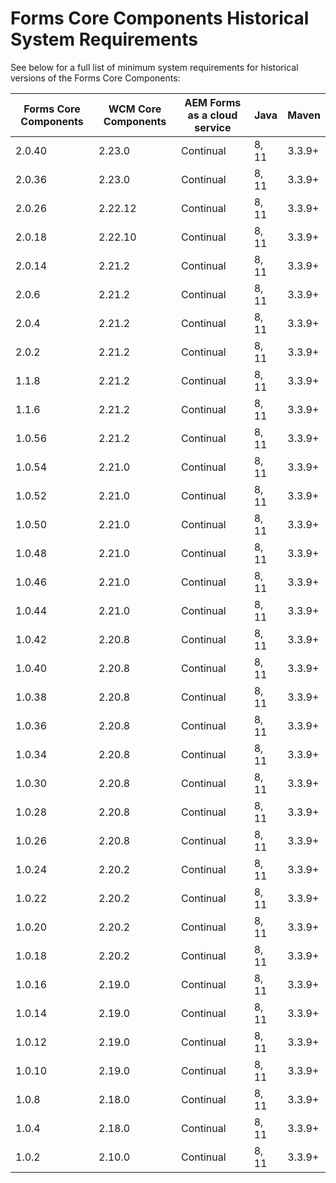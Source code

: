 # Forms Core Components Historical System Requirements

See below for a full list of minimum system requirements for historical versions of the Forms Core Components:

| Forms Core Components | WCM Core Components | AEM Forms as a cloud service | Java  | Maven  |  
|-----------------------|---------------------| ---------------------------- | ----- | ------ |
| 2.0.40                | 2.23.0              | Continual                    | 8, 11 | 3.3.9+ |
| 2.0.36                | 2.23.0              | Continual                    | 8, 11 | 3.3.9+ |
| 2.0.26                | 2.22.12             | Continual                    | 8, 11 | 3.3.9+ |
| 2.0.18                | 2.22.10             | Continual                    | 8, 11 | 3.3.9+ |
| 2.0.14                | 2.21.2              | Continual                    | 8, 11 | 3.3.9+ |
| 2.0.6                 | 2.21.2              | Continual                    | 8, 11 | 3.3.9+ |                      |                     |                              |       |        |
| 2.0.4                 | 2.21.2              | Continual                    | 8, 11 | 3.3.9+ |
| 2.0.2                 | 2.21.2              | Continual                    | 8, 11 | 3.3.9+ |
| 1.1.8                 | 2.21.2              | Continual                    | 8, 11 | 3.3.9+ |
| 1.1.6                 | 2.21.2              | Continual                    | 8, 11 | 3.3.9+ |
| 1.0.56                | 2.21.2              | Continual                    | 8, 11 | 3.3.9+ |
| 1.0.54                | 2.21.0              | Continual                    | 8, 11 | 3.3.9+ |
| 1.0.52                | 2.21.0              | Continual                    | 8, 11 | 3.3.9+ |
| 1.0.50                | 2.21.0              | Continual                    | 8, 11 | 3.3.9+ |
| 1.0.48                | 2.21.0              | Continual                    | 8, 11 | 3.3.9+ |
| 1.0.46                | 2.21.0              | Continual                    | 8, 11 | 3.3.9+ |
| 1.0.44                | 2.21.0              | Continual                    | 8, 11 | 3.3.9+ |
| 1.0.42                | 2.20.8              | Continual                    | 8, 11 | 3.3.9+ |
| 1.0.40                | 2.20.8              | Continual                    | 8, 11 | 3.3.9+ |
| 1.0.38                | 2.20.8              | Continual                    | 8, 11 | 3.3.9+ |
| 1.0.36                | 2.20.8              | Continual                    | 8, 11 | 3.3.9+ |
| 1.0.34                | 2.20.8              | Continual                    | 8, 11 | 3.3.9+ |
| 1.0.30                | 2.20.8              | Continual                    | 8, 11 | 3.3.9+ |
| 1.0.28                | 2.20.8              | Continual                    | 8, 11 | 3.3.9+ |
| 1.0.26                | 2.20.8              | Continual                    | 8, 11 | 3.3.9+ |
| 1.0.24                | 2.20.2              | Continual                    | 8, 11 | 3.3.9+ |
| 1.0.22                | 2.20.2              | Continual                    | 8, 11 | 3.3.9+ |
| 1.0.20                | 2.20.2              | Continual                    | 8, 11 | 3.3.9+ |
| 1.0.18                | 2.20.2              | Continual                    | 8, 11 | 3.3.9+ |
| 1.0.16                | 2.19.0              | Continual                    | 8, 11 | 3.3.9+ |
| 1.0.14                | 2.19.0              | Continual                    | 8, 11 | 3.3.9+ |
| 1.0.12                | 2.19.0              | Continual                    | 8, 11 | 3.3.9+ |
| 1.0.10                | 2.19.0              | Continual                    | 8, 11 | 3.3.9+ |
| 1.0.8                 | 2.18.0              | Continual                    | 8, 11 | 3.3.9+ |
| 1.0.4                 | 2.18.0              | Continual                    | 8, 11 | 3.3.9+ |  
| 1.0.2                 | 2.10.0              | Continual                    | 8, 11 | 3.3.9+ |  

